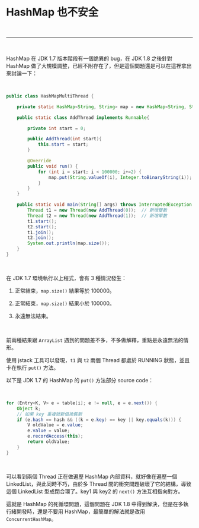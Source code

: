 # HashMap 也不安全

<br>

----------

<br>

HashMap 在 JDK 1.7 版本階段有一個詭異的 bug，在 JDK 1.8 之後針對 HashMap 做了大規模調整，已經不附存在了，但是這個問題還是可以在這裡拿出來討論一下：

<br>

```java
public class HashMapMultiThread {

    private static HashMap<String, String> map = new HashMap<String, String>();

    public static class AddThread implements Runnable{

        private int start = 0;

        public AddThread(int start){
            this.start = start;
        }

        @Override
        public void run() {
            for (int i = start; i < 100000; i+=2) {
                map.put(String.valueOf(i), Integer.toBinaryString(i));
            }
        }
    }

    public static void main(String[] args) throws InterruptedException {
        Thread t1 = new Thread(new AddThread(0));  // 新增雙數
        Thread t2 = new Thread(new AddThread(1));  // 新增單數
        t1.start();
        t2.start();
        t1.join();
        t2.join();
        System.out.println(map.size());
    }
}
```

<br>

在 JDK 1.7 環境執行以上程式，會有 3 種情況發生：

1. 正常結束，`map.size()` 結果等於 100000。

2. 正常結束，`map.size()` 結果小於 100000。

3. 永遠無法結束。

<br>

前兩種結果跟 `ArrayList` 遇到的問題差不多，不多做解釋，重點是永遠無法的情形。

使用 jstack 工具可以發現，`t1` 與 `t2` 兩個 Thread 都處於 RUNNING 狀態，並且卡在執行 `put()` 方法。

以下是 JDK 1.7 的 HashMap 的 `put()` 方法部分 source code：

<br>

```java
for (Entry<K, V> e = table[i]; e != null, e = e.next()) {
    Object k;
    // 如果 key 重複就新值換舊新
    if (e.hash == hash && ((k = e.key) == key || key.equals(k))) {
        V oldValue = e.value;
        e.value = value;
        e.recordAccess(this);
        return oldValue;
    }
}
```

<br>

可以看到兩個 Thread 正在做遍歷 HashMap 內部資料，就好像在遍歷一個 LinkedList，與此同時不巧，由於多 Thread 間的衝突問題破壞了它的結構，導致這個 LinkedList 型成閉合環了。key1 與 key2 的 `next()` 方法互相指向對方。

這就是 HashMap 的死循環問題，這個問題在 JDK 1.8 中得到解決，但是在多執行緒開發時，還是不要用 HashMap，最簡單的解法就是改用 `ConcurrentHashMap`。
